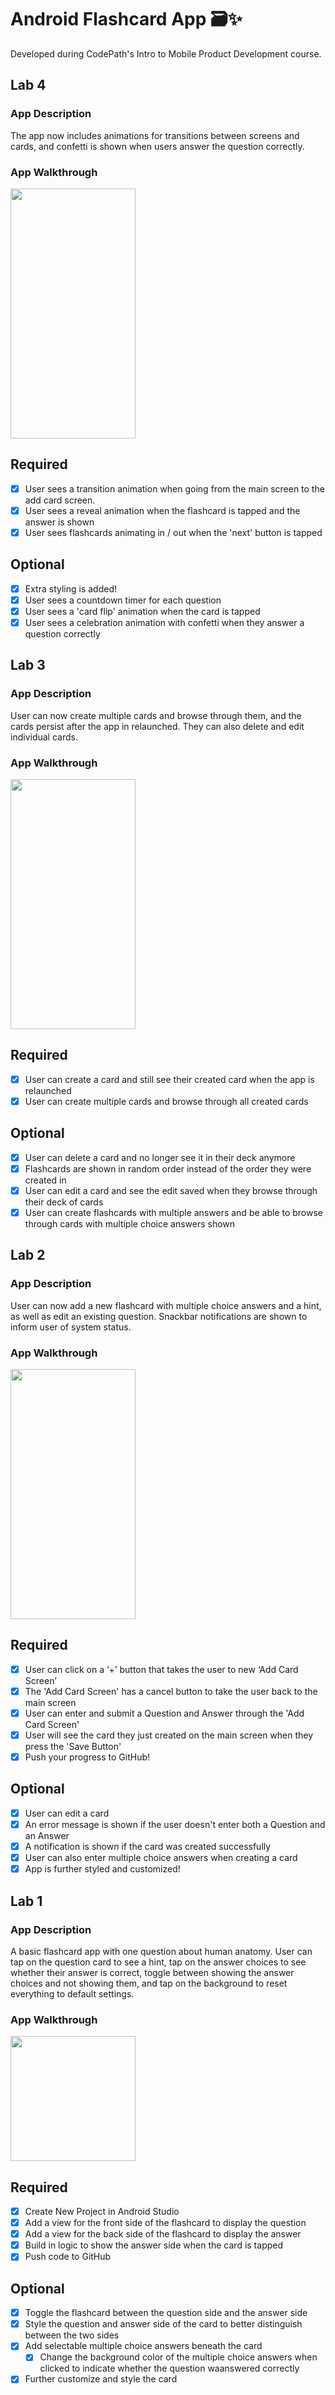 # Android Flashcard App 🗃✨
Developed during CodePath's Intro to Mobile Product Development course. 

## Lab 4
### App Description
The app now includes animations for transitions between screens and cards, and confetti is shown when users answer the question correctly.

### App Walkthrough
<img src="https://i.postimg.cc/02RqkhJd/lab4.gif" width="200" height="400" />  

## Required
- [X] User sees a transition animation when going from the main screen to the add card screen.
- [X] User sees a reveal animation when the flashcard is tapped and the answer is shown
- [X] User sees flashcards animating in / out when the 'next' button is tapped

## Optional
- [X] Extra styling is added!
- [X] User sees a countdown timer for each question
- [X] User sees a 'card flip' animation when the card is tapped
- [X] User sees a celebration animation with confetti when they answer a question correctly

## Lab 3

### App Description
User can now create multiple cards and browse through them, and the cards persist after the app in relaunched. They can also delete and edit individual cards.

### App Walkthrough
<img src="https://i.imgur.com/XLdzytG.gif" width="200" height="400" />  

## Required
- [X] User can create a card and still see their created card when the app is relaunched
- [X] User can create multiple cards and browse through all created cards

## Optional
- [X] User can delete a card and no longer see it in their deck anymore
- [X] Flashcards are shown in random order instead of the order they were created in
- [X] User can edit a card and see the edit saved when they browse through their deck of cards
- [X] User can create flashcards with multiple answers and be able to browse through cards with multiple choice answers shown

## Lab 2

### App Description
User can now add a new flashcard with multiple choice answers and a hint, as well as edit an existing question. Snackbar notifications are shown to inform user of system status.

### App Walkthrough
<img src="https://i.imgur.com/6fJl8j8.gif" width="200" height="400" />  

## Required
- [x] User can click on a ‘+’ button that takes the user to new ‘Add Card Screen’
- [x] The 'Add Card Screen' has a cancel button to take the user back to the main screen
- [x] User can enter and submit a Question and Answer through the 'Add Card Screen'
- [x] User will see the card they just created on the main screen when they press the 'Save Button'
- [x] Push your progress to GitHub!

## Optional
- [x] User can edit a card
- [x] An error message is shown if the user doesn't enter both a Question and an Answer
- [x] A notification is shown if the card was created successfully
- [x] User can also enter multiple choice answers when creating a card
- [x] App is further styled and customized!

## Lab 1

### App Description
A basic flashcard app with one question about human anatomy. User can tap on the question card to see a hint, tap on the answer choices to see whether their answer is correct, toggle between showing the answer choices and not showing them, and tap on the background to reset everything to default settings. 

### App Walkthrough
<img src="https://i.imgur.com/YJeRt9U.gif" width=200><br>

## Required
- [X] Create New Project in Android Studio
- [X] Add a view for the front side of the flashcard to display the question
- [X] Add a view for the back side of the flashcard to display the answer
- [X] Build in logic to show the answer side when the card is tapped
- [X] Push code to GitHub
## Optional
- [X] Toggle the flashcard between the question side and the answer side
- [X] Style the question and answer side of the card to better distinguish between the two sides
- [X] Add selectable multiple choice answers beneath the card
   - [X] Change the background color of the multiple choice answers when clicked to indicate whether the question waanswered correctly
- [X] Further customize and style the card
